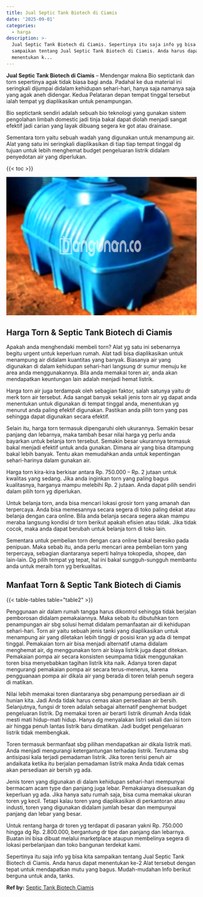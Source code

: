 ```yaml
---
title: Jual Septic Tank Biotech di Ciamis
date: '2025-09-01'
categories:
  - harga
description: >-
  Jual Septic Tank Biotech di Ciamis. Sepertinya itu saja info yg bisa kita
  sampaikan tentang Jual Septic Tank Biotech di Ciamis. Anda harus dapat
  menentukan k...
---
```


**Jual Septic Tank Biotech di Ciamis** – Mendengar makna Bio septictank dan torn sepertinya agak tidak biasa bagi anda. Padahal ke dua material ini seringkali dijumpai didalam kehidupan sehari-hari, hanya saja namanya saja yang agak aneh didengar. Kedua Pelataran depan tempat tinggal tersebut ialah tempat yg diaplikasikan untuk penampungan.

Bio septictank sendiri adalah sebuah bio teknologi yang gunakan sistem pengolahan limbah domestic jadi tinja bakal dapat diolah menjadi sangat efektif jadi carian yang layak dibuang segera ke got atau drainase.

Sementara torn yaitu sebuah wadah yang digunakan untuk menampung air. Alat yang satu ini seringkali diaplikasikan di tiap tiap tempat tinggal dg tujuan untuk lebih menghemat budget pengeluaran listrik didalam penyedotan air yang diperlukan.

{{< toc >}}

![Jual Septic Tank Biotech di Ciamis](/images/jual-bio-septictank-15.png)

## Harga Torn & Septic Tank Biotech di Ciamis

Apakah anda menghendaki membeli torn? Alat yg satu ini sebenarnya begitu urgent untuk keperluan rumah. Alat tadi bisa diaplikasikan untuk menampung air didalam kuantitas yang banyak. Biasanya air yang digunakan di dalam kehidupan sehari-hari langsung dr sumur menuju ke area anda menggunakannya. Bila anda memakai toren air, anda akan mendapatkan keuntungan lain adalah menjadi hemat listrik.

Harga torn air juga terdampak oleh sebagian faktor, salah satunya yaitu dr merk torn air tersebut. Ada sangat banyak sekali jenis torn air yg dapat anda menentukan untuk digunakan di tempat tinggal anda, menentukan yg menurut anda paling efektif digunakan. Pastikan anda pilih torn yang pas sehingga dapat digunakan secara efektif.

Selain itu, harga torn termasuk dipengaruhi oleh ukurannya. Semakin besar panjang dan lebarnya, maka tambah besar nilai harga yg perlu anda bayarkan untuk belanja torn tersebut. Semakin besar ukurannya termasuk bakal menjadi efektif untuk anda gunakan. Dimana air yang bisa ditampung bakal lebih banyak. Tentu akan memudahkan anda untuk kepentingan sehari-harinya dalam gunakan air.

Harga torn kira-kira berkisar antara Rp. 750.000 – Rp. 2 jutaan untuk kwalitas yang sedang. Jika anda inginkan torn yang paling bagus kualitasnya, harganya mampu melebihi Rp. 2 jutaan. Anda dapat pilih sendiri dalam pilih torn yg diperlukan.

Untuk belanja torn, anda bisa mencari lokasi grosir torn yang amanah dan terpercaya. Anda bisa memesannya secara segera di toko paling dekat atau belanja dengan cara online. Bila anda belanja secara segera akan mampu meraba langsung kondisi dr torn berikut apakah efisien atau tidak. Jika tidak cocok, maka anda dapat berubah untuk belanja torn di toko lain.

Sementara untuk pembelian torn dengan cara online bakal beresiko pada penipuan. Maka sebab itu, anda perlu mencari area pembelian torn yang terpercaya, sebagian diantaranya seperti halnya tokopedia, shopee, dan lain-lain. Dg pilih tempat yg tepat, hal ini bakal sungguh-sungguh membantu anda untuk meraih torn yg berkualitas.

## Manfaat Torn & Septic Tank Biotech di Ciamis

{{< table-tables table="table2" >}}

Penggunaan air dalam rumah tangga harus dikontrol sehingga tidak berjalan pemborosan didalam pemakaiannya. Maka sebab itu dibutuhkan torn penampungan air sbg solusi hemat didalam pemanfaatan air di kehidupan sehari-hari. Torn air yaitu sebuah jenis tanki yang diaplikasikan untuk menampung air yang diletakan lebih tinggi dr posisi kran yg ada di tempat tinggal. Pemakaian torn air bisa menjadi alternatif utama didalam menghemat air, dg menggunakan torn air biaya listrik juga dapat ditekan. Pemakaian pompa air secara konsisten seumpama tidak menggunakan toren bisa menyebabkan tagihan listrik kita naik. Adanya toren dapat mengurangi pemakaian pompa air secara terus-menerus, karena pengguanaan pompa air dikala air yang berada di toren telah penuh segera di matikan.

Nilai lebih memakai toren diantaranya sbg penampung persediaan air di hunian kita. Jadi Anda tidak harus cemas akan persediaan air bersih. Selanjutnya, fungsi dr toren adalah sebagai alternatif penghemat budget pengeluaran listrik. Dg memakai toren air berarti listrik dirumah Anda tidak mesti mati hidup-mati hidup. Hanya dg menyalakan listri sekali dan isi torn air hingga penuh lantas listrik baru dimatikan. Jadi budget pengeluaran listrik tidak membengkak.

Toren termasuk bermanfaat sbg pilihan mendapatkan air dikala listrik mati. Anda menjadi mengurangi ketergantungan terhadap listrik. Terutama sbg antisipasi kala terjadi pemadaman listrik. Jika toren terisi penuh air andaikata ketika itu berjalan pemadaman listrik maka Anda tidak cemas akan persediaan air bersih yg ada.

Jenis toren yang digunakan di dalam kehidupan sehari-hari mempunyai bermacam acam type dan panjang juga lebar. Pemakaianya disesuaikan dg keperluan yg ada. Jika hanya satu rumah saja, bisa cuma memakai ukuran toren yg kecil. Tetapi kalau toren yang diaplikasikan di perkantoran atau industi, toren yang digunakan didalam jumlah besar dan mempunyai panjang dan lebar yang besar.

Untuk rentang harga dr toren yg terdapat di pasaran yakni Rp. 750.000 hingga dg Rp. 2.800.000, bergantung dr tipe dan panjang dan lebarnya. Buatan ini bisa dibuat melalui marketplace ataupun membelinya segera di lokasi perbelanjaan dan toko bangunan terdekat kami.

Sepertinya itu saja info yg bisa kita sampaikan tentang Jual Septic Tank Biotech di Ciamis. Anda harus dapat menentukan ke-2 Alat tersebut dengan tepat untuk mendapatkan mutu yang bagus. Mudah-mudahan Info berikut berguna untuk anda, tanks.

**Ref by:** [Septic Tank Biotech Ciamis](https://id.wikipedia.org/wiki/Septic)
